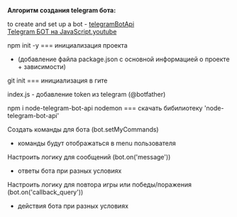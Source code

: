 **Алгоритм создания telegram бота:**

to create and set up a bot - [telegramBotApi](https://core.telegram.org/bots/api) \
[Telegram БОТ на JavaScript.youtube](https://www.youtube.com/watch?v=slcqnHIFrj8)

npm init -y === инициализация проекта
* (добавление файла package.json с основной информацией о проекте + зависимости)

git init === инициализация в гите

index.js - добавление token из telegram (@botfather)

npm i node-telegram-bot-api nodemon === скачать бибилиотеку 'node-telegram-bot-api'

Создать команды для бота (bot.setMyCommands)
* команды будут отображаться в menu пользователя

Настроить логику для сообщений (bot.on('message'))
* ответы бота при разных условиях

Настроить логику для повтора игры или победы/поражения (bot.on('callback_query'))
* действия бота при разных условиях